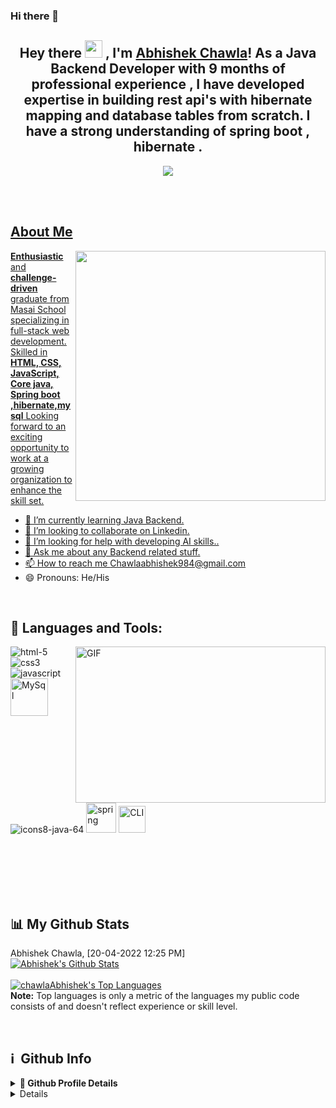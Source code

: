 ### Hi there 👋

<!--
chawlaAbhishek/chawlaAbhishek is a ✨ special ✨ repository because its README.md (this file) appears on your GitHub profile.

Here are some ideas to get you started:

- 🔭 I’m currently working on ...
- 🌱 I’m currently learning ...
- 👯 I’m looking to collaborate on ...
- 🤔 I’m looking for help with ...
- 💬 Ask me about ...
- 📫 How to reach me: ...
- 😄 Pronouns: ...
- ⚡ Fun fact: ...
-->
<!-- <img src="https://github-readme-stats.vercel.app/api?username=chawlaAbhishek&&show_icons=true&title_color=ffffff&icon_color=bb2acf&text_color=daf7dc&bg_color=151515">

<img src="https://github-readme-stats.vercel.app/api/top-langs/?username=chawlaAbhishek&layout=compact">

 -->


<h2 align="center">
  Hey there <img src="https://media.giphy.com/media/hvRJCLFzcasrR4ia7z/giphy.gif" width="28"> , I'm <a href="">Abhishek Chawla</a>!
 As a Java Backend Developer with 9 months of professional experience , I have developed expertise in
building rest api's with hibernate mapping and database tables from scratch. I have a strong
understanding of spring boot , hibernate .

   
</h2>

<p align="center">
  <img src="https://readme-typing-svg.herokuapp.com/?lines=Passionate%20Coder;Self%20taught%20Programmer&center=true&width=500&height=50">
</p>



<a href="https://www.linkedin.com/in/chawlaabhishek/">
<!--   <img align="left" alt="Abhishek Chawla LinkedIn Profile" width="40px" src="https://raw.githubusercontent.com/peterthehan/peterthehan/master/assets/linkedin.svg" /> -->
  <!-- <img align='right' src="https://camo.githubusercontent.com/c1dcb74cc1c1835b1d716f5051499a2814c683c806b15f04b0eba492863703e9/68747470733a2f2f63646e2e6472696262626c652e636f6d2f75736572732f3733303730332f73637265656e73686f74732f363538313234332f6176656e746f2e676966" width="400"> -->

<br/>

<br/>


## About Me
<img align='right' src="https://camo.githubusercontent.com/c1dcb74cc1c1835b1d716f5051499a2814c683c806b15f04b0eba492863703e9/68747470733a2f2f63646e2e6472696262626c652e636f6d2f75736572732f3733303730332f73637265656e73686f74732f363538313234332f6176656e746f2e676966" width="400">
<b style="font-weight:bold">Enthusiastic</b> and <b style="font-weight:bold">challenge-driven</b> graduate from Masai School specializing in full-stack web development. Skilled in <b style="font-weight:bold">HTML, CSS, JavaScript, Core java, Spring boot ,hibernate,mysql</b> Looking forward to an exciting opportunity to work at a growing organization to enhance the skill set.


<!-- - 🔭 I’m currently working on FrontEnd Development -->
- 🌱 I’m currently learning Java Backend.
- 👯 I’m looking to collaborate on Linkedin.
- 🤔 I’m looking for help with developing AI skills..
- 💬 Ask me about any Backend related stuff.
- 📫 How to reach me Chawlaabhishek984@gmail.com
- 😄 Pronouns: He/His
<!-- - ⚡ Fun fact: Hot water will turn into ice faster than cold water. -->
 <br>
 
## 🚀 Languages and Tools:
 <img align="right" alt="GIF" clear = "both" src="https://quantumhunts.com/user/assets/images/hero/hiring-manager-quantumhunts.gif" width="400" height="250" />
<p align="left"> 
   <img src="https://img.icons8.com/color/48/000000/html-5.png" alt="html-5"/> 
    <img src="https://img.icons8.com/color/48/000000/css3.png" alt="css3"/>
    <img src="https://img.icons8.com/color/48/000000/javascript.png" alt="javascript"/>
    <img src="https://i.ibb.co/xfHMmbP/icons8-mysql-logo-48.png" alt="MySql"  width="60" height="60"/> 
   <img src="https://i.ibb.co/dP5zfdY/icons8-java-64.png" alt="icons8-java-64" alt="Java"/> 
    <img src="https://i.ibb.co/Jt5kpWr/icons8-spring-logo-48.png" alt="spring" width="48" height="48"/>
     <img src="https://i.ibb.co/pwqXvQc/cli1.png" alt="CLI" width="43" height="43"/>
    
</p>

<br/>
<br/>
<br/>
<br/>
<br/>

## 📊 My Github Stats

Abhishek Chawla, [20-04-2022 12:25 PM]
<br/>
    <a href="https://github.com/iamphenomenal2822/github-readme-stats"><img alt="Abhishek's Github Stats" src="https://github-readme-stats.vercel.app/api?username=chawlaAbhishek&show_icons=true&count_private=true&theme=chartreuse-dark&hide_border=true&bg_color=0D1117" /></a>  
    </br>
  <a href="https://github.com/chawlaAbhishek/github-readme-stats"><img alt="chawlaAbhishek's Top Languages" src="https://github-readme-stats.vercel.app/api/top-langs/?username=chawlaAbhishek&langs_count=8&count_private=true&layout=compact&theme=react&hide_border=true&bg_color=0D1117" /></a>
  <br/>
  <b>Note:</b> Top languages is only a metric of the languages my public code consists of and doesn't reflect experience or skill level.
  
 <br>
 
 <h2>ℹ️ &nbsp;Github Info</h2>
<details> 
  <summary><b>🔎 Github Profile Details</b></summary>
<p align="center"><img height="180em" src="https://github-profile-summary-cards.vercel.app/api/cards/profile-details?username=chawlaAbhishek&theme=github_dark" alt="chawlaAbhishek" align = "center"/></p>
</details>
<details>
<!--  <summary><b>🔥 Github Streaks</b></summary>
<p align="center"><img src="https://github-readme-streak-statskbiswal01s.herokuapp.com/?user=iamphenomenal2822&theme=black-ice&hide_border=true&stroke=0000&background=0D1117&ring=e05397&fire=e05397&currStreakLabel=e05397" alt="iamphenomenal2822" /></p>
</details> -->
<details>
<summary><b>📊 Github Contribution Graph</b></summary>
<p align="center"<a href="#"><img alt="Shivam Swami's Activity Graph" src="https://activity-graph.herokuapp.com/graph?username=chawlaAbhishek&bg_color=0D1117&color=e05397&line=e05397&point=FFFFFF&hide_border=true&" /></a></p>
</details>
<details>   
 <summary><b>🏆 Github Achievements</b></summary>
<p align="center"> <a href="https://github.com/chawlaAbhishek"><img src="https://github-profile-trophy.vercel.app/?username=chawlaAbhishek&margin-w=5&theme=radical" alt="Shivam Swami" /></a></p>
 </details>


 <hr>
